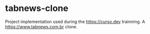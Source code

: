 # tabnews-clone
Project implementation used during the https://curso.dev trainning. A https://www.tabnews.com.br clone.
